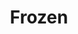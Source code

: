 ---
inv_num: 2015-021
add_credit:
url: 2015-021-frozen
title: Frozen
year: '2015'
display_year: '2015'
medium: Foam pool noodle, eKids Di-M40FR Frozen iHome co-brand headphones, blue iPod
  Nano, Disney’s Frozen “Let It Go” MPEG-1 Audio Layer III file player, socks
dims:
pitch:
ps:
live_url:
youtube:
related_code:
subheading:
download:
commission:
related:
layout: things-i-made
---